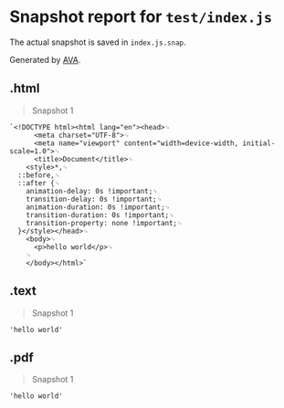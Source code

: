 # Snapshot report for `test/index.js`

The actual snapshot is saved in `index.js.snap`.

Generated by [AVA](https://avajs.dev).

## .html

> Snapshot 1

    `<!DOCTYPE html><html lang="en"><head>␊
          <meta charset="UTF-8">␊
          <meta name="viewport" content="width=device-width, initial-scale=1.0">␊
          <title>Document</title>␊
        <style>*,␊
      ::before,␊
      ::after {␊
        animation-delay: 0s !important;␊
        transition-delay: 0s !important;␊
        animation-duration: 0s !important;␊
        transition-duration: 0s !important;␊
        transition-property: none !important;␊
      }</style></head>␊
        <body>␊
          <p>hello world</p>␊
        ␊
        </body></html>`

## .text

> Snapshot 1

    'hello world'

## .pdf

> Snapshot 1

    'hello world'
